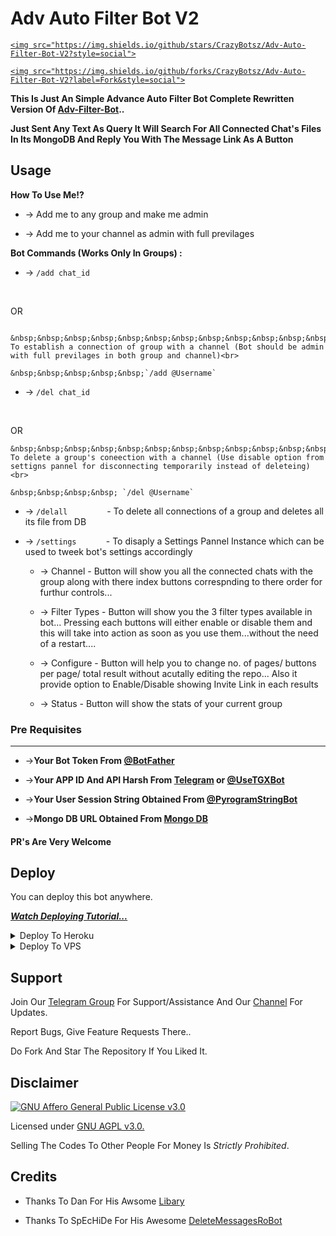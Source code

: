 # Adv Auto Filter Bot V2



<p align="center">

  <a href="https://github.com/CrazyBotsz/Adv-Auto-Filter-Bot-V2/stargazers">

    <img src="https://img.shields.io/github/stars/CrazyBotsz/Adv-Auto-Filter-Bot-V2?style=social">



  </a>

  

  <a href="https://github.com/CrazyBotsz/Adv-Auto-Filter-Bot-V2/fork">

    <img src="https://img.shields.io/github/forks/CrazyBotsz/Adv-Auto-Filter-Bot-V2?label=Fork&style=social">



  </a>  

</p>



__This Is Just An Simple Advance Auto Filter Bot Complete Rewritten Version Of [Adv-Filter-Bot](https://github.com/CrazyBotsz/Adv-Auto-Filter-Bot)..__



__Just Sent Any Text As Query It Will Search For All Connected Chat's Files In Its MongoDB And Reply You With The Message Link As A Button__





## Usage



**__How To Use Me!?__**



* -> Add me to any group and make me admin<br>

* -> Add me to your channel as admin with full previlages



**Bot Commands (Works Only In Groups) :**





  * -> `/add chat_id`<br>

     &nbsp;&nbsp;&nbsp;&nbsp;&nbsp;&nbsp;&nbsp;&nbsp;&nbsp;&nbsp;&nbsp;&nbsp;&nbsp;&nbsp;

OR

     &nbsp;&nbsp;&nbsp;&nbsp;&nbsp;&nbsp;&nbsp;&nbsp;&nbsp;&nbsp;&nbsp;&nbsp;&nbsp;&nbsp;- To establish a connection of group with a channel (Bot should be admin with full previlages in both group and channel)<br>

    &nbsp;&nbsp;&nbsp;&nbsp;&nbsp;`/add @Username`





  * -> `/del chat_id`<br>

     &nbsp;&nbsp;&nbsp;&nbsp;&nbsp;&nbsp;&nbsp;&nbsp;&nbsp;&nbsp;&nbsp;&nbsp;&nbsp;&nbsp;

OR 

    &nbsp;&nbsp;&nbsp;&nbsp;&nbsp;&nbsp;&nbsp;&nbsp;&nbsp;&nbsp;&nbsp;&nbsp;&nbsp;&nbsp;- To delete a group's coneection with a channel (Use disable option from settigns pannel for disconnecting temporarily instead of deleteing)<br>

    &nbsp;&nbsp;&nbsp;&nbsp; `/del @Username`





  * -> `/delall`&nbsp;&nbsp;&nbsp;&nbsp;&nbsp;&nbsp;&nbsp;&nbsp;&nbsp;&nbsp;&nbsp;&nbsp;&nbsp;&nbsp;&nbsp; - To delete all connections of a group and deletes all its file from DB

  

  * -> `/settings`&nbsp;&nbsp;&nbsp;&nbsp;&nbsp;&nbsp;&nbsp;&nbsp;&nbsp;&nbsp;&nbsp; -  To disaply a Settings Pannel Instance which can be used to tweek bot's settings accordingly



    * -> Channel - Button will show you all the connected chats with the group along with there index buttons correspnding to there order for furthur controls...



    * -> Filter Types - Button will show you the 3 filter types available in bot... Pressing each buttons will either enable or disable them and this will take into action as soon as you use them...without the need of a restart....



    * -> Configure - Button will help you to change no. of pages/ buttons per page/ total result without acutally editing the repo... Also it provide option to Enable/Disable  showing Invite Link in each results



    * -> Status - Button will show the stats of your current group



### Pre Requisites 

------------------

* ->__Your Bot Token From [@BotFather](http://www.telegram.dog/BotFather)__



* ->__Your APP ID And API Harsh From [Telegram](http://www.my.telegram.org) or [@UseTGXBot](http://www.telegram.dog/UseTGXBot)__



* ->__Your User Session String Obtained From [@PyrogramStringBot](http://www.telegram.dog/PyrogramStringBot)__



* ->__Mongo DB URL Obtained From [Mongo DB](http://www.mongodb.com)__



#### PR's Are Very Welcome



## Deploy

You can deploy this bot anywhere.



<i>**[Watch Deploying Tutorial...](https://youtu.be/KTearEPhumc)**</i>



<details><summary>Deploy To Heroku</summary>

<p>

<br>

<a href="https://heroku.com/deploy">

  <img src="https://www.herokucdn.com/deploy/button.svg" alt="Deploy">

</a>

</p>

</details>



<details><summary>Deploy To VPS</summary>

<p>

<pre>

git clone https://github.com/CrazyBotsz/Adv-Auto-Filter-Bot-V2

cd Adv-Auto-Filter-Bot-V2

pip3 install -r requirements.txt

# Change The Vars Of bot/__init__.py File Accordingly

python3 -m bot

</pre>

</p>

</details>



## Support   

Join Our [Telegram Group](https://www.telegram.dog/CrazyBotszGrp) For Support/Assistance And Our [Channel](https://www.telegram.dog/CrazyBotsz) For Updates.   

   

Report Bugs, Give Feature Requests There..   

Do Fork And Star The Repository If You Liked It.



## Disclaimer

[![GNU Affero General Public License v3.0](https://www.gnu.org/graphics/agplv3-155x51.png)](https://www.gnu.org/licenses/agpl-3.0.en.html#header)    

Licensed under [GNU AGPL v3.0.](https://github.com/CrazyBotsz/Adv-Auto-Filter-Bot-V2/blob/main/LICENSE)

Selling The Codes To Other People For Money Is *Strictly Prohibited*.





## Credits



 - Thanks To Dan For His Awsome [Libary](https://github.com/pyrogram/pyrogram)

 - Thanks To SpEcHiDe For His Awesome [DeleteMessagesRoBot](https://github.com/SpEcHiDe/DeleteMessagesRoBot)
